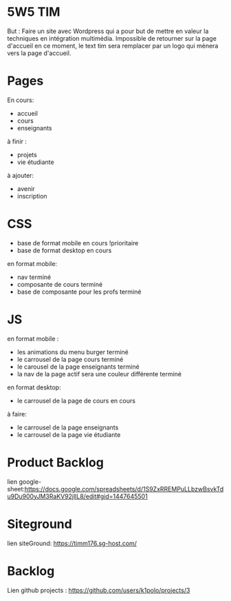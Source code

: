 # 5W5 TIM
But : Faire un site avec Wordpress qui a pour but de mettre en valeur la techniques en intégration multimédia.
Impossible de retourner sur la page d'accueil en ce moment, le text tim sera remplacer par un logo qui mènera vers la page d'accueil.
# Pages
En cours:
- accueil
- cours
- enseignants

à finir :
- projets
- vie étudiante

à ajouter:
- avenir
- inscription

# CSS
- base de format mobile en cours !prioritaire
- base de format desktop en cours

en format mobile:
- nav terminé
- composante de cours terminé
- base de composante pour les profs terminé

# JS
en format mobile :
- les animations du menu burger terminé
- le carrousel de la page cours terminé
- le carousel de la page enseignants terminé
- la nav de la page actif sera une couleur différente terminé

en format desktop:
- le carrousel de la page de cours en cours

à faire:
- le carrousel de la page enseignants
- le carrousel de la page vie étudiante

# Product Backlog
lien google-sheet:https://docs.google.com/spreadsheets/d/1S9ZxRREMPuLLbzwBsvkTdu9Du900yJM3RaKV92jllL8/edit#gid=1447645501
# Siteground
lien siteGround: https://timm176.sg-host.com/
# Backlog
Lien github projects : https://github.com/users/k1polo/projects/3
